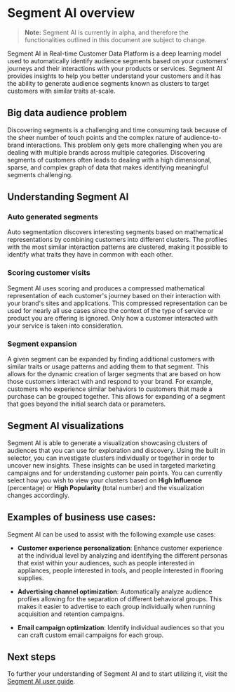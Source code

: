 # Segment AI overview

> **Note:** Segment AI is currently in alpha, and therefore the functionalities outlined in this document are subject to change.

Segment AI in Real-time Customer Data Platform is a deep learning model used to automatically identify audience segments based on your customers' journeys and their interactions with your products or services. Segment AI provides insights to help you better understand your customers and it has the ability to generate audience segments known as clusters to target customers with similar traits at-scale.

## Big data audience problem

Discovering segments is a challenging and time consuming task because of the sheer number of touch points and the complex nature of audience-to-brand interactions. This problem only gets more challenging when you are dealing with multiple brands across multiple categories. Discovering segments of customers often leads to dealing with a high dimensional, sparse, and complex graph of data that makes identifying meaningful segments challenging.

## Understanding Segment AI

### Auto generated segments

 Auto segmentation discovers interesting segments based on mathematical representations by combining customers into different clusters. The profiles with the most similar interaction patterns are clustered, making it possible to identify what traits they have in common with each other.

### Scoring customer visits 

Segment AI uses scoring and produces a compressed mathematical representation of each customer's journey based on their interaction with your brand's sites and applications. This compressed representation can be used for nearly all use cases since the context of the type of service or product you are offering is ignored. Only how a customer interacted with your service is taken into consideration. 

### Segment expansion

A given segment can be expanded by finding additional customers with similar traits or usage patterns and adding them to that segment. This allows for the dynamic creation of larger segments that are based on how those customers interact with and respond to your brand. For example, customers who experience similar behaviors to customers that made a purchase can be grouped together. This allows for expanding  of a segment that goes beyond the initial search data or parameters.

## Segment AI visualizations

Segment AI is able to generate a visualization showcasing clusters of audiences that you can use for exploration and discovery. Using the built in selector, you can investigate clusters individually or together in order to uncover new insights. These insights can be used in targeted marketing campaigns and for understanding customer pain points. You can currently select how you wish to view your clusters based on **High Influence** (percentage) or **High Popularity** (total number) and the visualization changes accordingly.

## Examples of business use cases:

Segment AI can be used to assist with the following example use cases:

- **Customer experience personalization**: Enhance customer experience at the individual level by analyzing and identifying the different personas that exist within your audiences, such as people interested in appliances, people interested in tools, and people interested in flooring supplies.
   
- **Advertising channel optimization**: Automatically analyze audience profiles allowing for the separation of different behavioral groups. This makes it easier to advertise to each group individually when running acquisition and retention campaigns.
  
- **Email campaign optimization**: Identify individual audiences so that you can craft custom email campaigns for each group.

## Next steps

To further your understanding of Segment AI and to start utilizing it, visit the [Segment AI user guide](https://www.adobe.io/apis/experienceplatform/home/services/sensei-insights/sensei-insights-overview.html#!api-specification/markdown/narrative/technical_overview/sensei-insights/segment-ai-user-guide.md).




